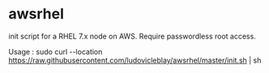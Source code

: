 # awsrhel

init script for a RHEL 7.x node on AWS.
Require passwordless root access.

Usage : 
sudo curl --location https://raw.githubusercontent.com/ludovicleblay/awsrhel/master/init.sh | sh
